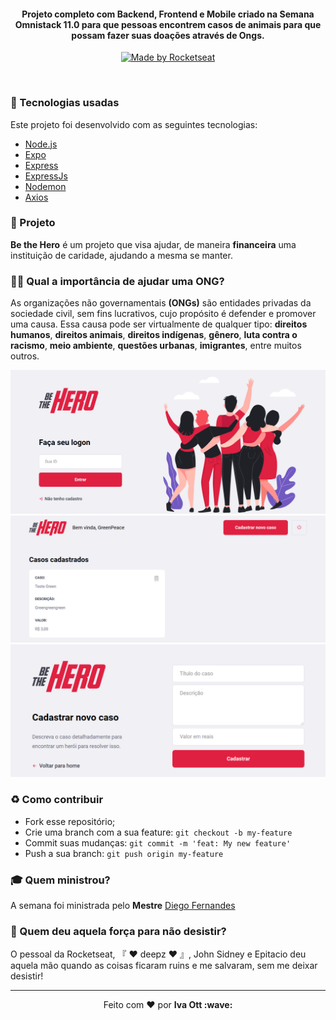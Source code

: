<h4 align="center">

 <b>Projeto completo com Backend, Frontend e Mobile criado na Semana Omnistack 11.0 para que pessoas encontrem casos de animais para que possam fazer suas doações através de Ongs.</b>
</h4>
<p align="center">
  <a href="https://rocketseat.com.br">
    <img alt="Made by Rocketseat" src="https://img.shields.io/badge/made%20by-Rocketseat-red">
  </a>
</p>

<br>

### :rocket: Tecnologias usadas
Este projeto foi desenvolvido com as seguintes tecnologias:
- [Node.js](https://nodejs.org/en/)
- [Expo](https://expo.io/)
- [Express](https://expressjs.com/pt-br/)
- [ExpressJs](https://expressjs.com/pt-br/)
- [Nodemon](https://www.npmjs.com/package/nodemon)
- [Axios](https://www.npmjs.com/package/axios)

### :muscle: Projeto

<b>Be the Hero</b> é um projeto que visa ajudar, de maneira <b>financeira</b> uma instituição de caridade, ajudando a mesma se manter. 

### 🦸‍♂️ Qual a importância de ajudar uma ONG? <br>
As organizações não governamentais <b>(ONGs)</b> são entidades privadas da sociedade civil, sem fins lucrativos, cujo propósito é defender e promover uma causa. Essa causa pode ser virtualmente de qualquer tipo: <b>direitos humanos</b>, <b>direitos animais</b>, <b>direitos indígenas</b>, <b>gênero</b>, <b>luta contra o racismo</b>, <b>meio ambiente</b>, <b>questões urbanas</b>, <b>imigrantes</b>, entre muitos outros.


<img src="https://raw.githubusercontent.com/ivaott/semanaomnistack11/master/ScreenShots/Login.PNG">

<img src="https://raw.githubusercontent.com/ivaott/semanaomnistack11/master/ScreenShots/ListCaso.PNG">

<img src="https://raw.githubusercontent.com/ivaott/semanaomnistack11/master/ScreenShots/CasoCreate.PNG">


### :recycle: Como contribuir

- Fork esse repositório;
- Crie uma branch com a sua feature: `git checkout -b my-feature`
- Commit suas mudanças: `git commit -m 'feat: My new feature'`
- Push a sua branch: `git push origin my-feature`

### :mortar_board: Quem ministrou?

A semana foi ministrada pelo <b>Mestre</b> [Diego Fernandes](https://github.com/diego3g)


### :muscle: Quem deu aquela força para não desistir?

O pessoal da Rocketseat, 『 ♥ deepz ♥ 』, John Sidney e Epitacio deu aquela mão quando as coisas ficaram ruins e me salvaram, sem me deixar desistir!

---

<p align="center">Feito com ❤️ por <strong>Iva Ott :wave: </p>
